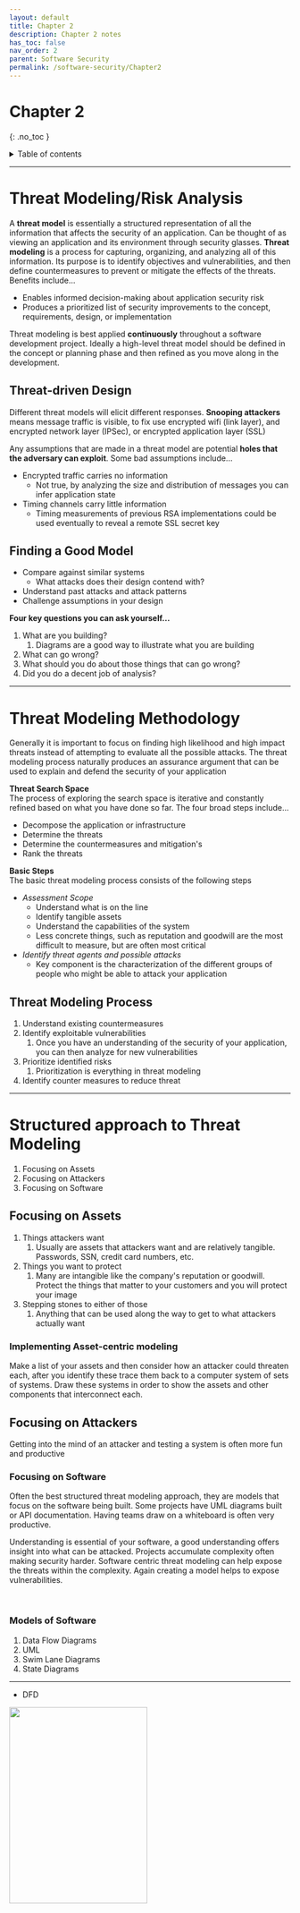 ```yaml
---
layout: default
title: Chapter 2
description: Chapter 2 notes
has_toc: false
nav_order: 2
parent: Software Security
permalink: /software-security/Chapter2
---
```

# Chapter 2
{: .no_toc }

<details closed markdown="block">
  <summary>
    Table of contents
  </summary>
  {: .text-delta }
1. TOC
{:toc}
</details>


---

# Threat Modeling/Risk Analysis
A __threat model__ is essentially a structured representation of all the information that affects the security of an application. Can be thought of as viewing an application and its environment through security glasses. __Threat modeling__ is a process for capturing, organizing, and analyzing all of this information. Its purpose is to identify objectives and vulnerabilities, and then define countermeasures to prevent or mitigate the effects of the threats. Benefits include...
- Enables informed decision-making about application security risk
- Produces a prioritized list of security improvements to the concept, requirements, design, or implementation

Threat modeling is best applied __continuously__ throughout a software development project. Ideally a high-level threat model should be defined in the concept or planning phase and then refined as you move along in the development.

## Threat-driven Design
Different threat models will elicit different responses. __Snooping attackers__ means message traffic is visible, to fix use encrypted wifi (link layer), and encrypted network layer (IPSec), or encrypted application layer (SSL)

Any assumptions that are made in a threat model are potential __holes that the adversary can exploit__. Some bad assumptions include...
- Encrypted traffic carries no information
  - Not true, by analyzing the size and distribution of messages you can infer application state
- Timing channels carry little information
  - Timing measurements of previous RSA implementations could be used eventually to reveal a remote SSL secret key

## Finding a Good Model
- Compare against similar systems
  - What attacks does their design contend with?
- Understand past attacks and attack patterns
- Challenge assumptions in your design

__Four key questions you can ask yourself...__
1. What are you building?
   1. Diagrams are a good way to illustrate what you are building
2. What can go wrong?
3. What should you do about those things that can go wrong?
4. Did you do a decent job of analysis?

---

# Threat Modeling Methodology
Generally it is important to focus on finding high likelihood and high impact threats instead of attempting to evaluate all the possible attacks. The threat modeling process naturally produces an assurance argument that can be used to explain and defend the security of your application

**Threat Search Space**     
The process of exploring the search space is iterative and constantly refined based on what you have done so far. The four broad steps include...
- Decompose the application or infrastructure
- Determine the threats
- Determine the countermeasures and mitigation's
- Rank the threats

**Basic Steps**     
The basic threat modeling process consists of the following steps
- _Assessment Scope_
  - Understand what is on the line
  - Identify tangible assets
  - Understand the capabilities of the system
  - Less concrete things, such as reputation and goodwill are the most difficult to measure, but are often most critical
- _Identify threat agents and possible attacks_
  - Key component is the characterization of the different groups of people who might be able to attack your application

## Threat Modeling Process
1. Understand existing countermeasures
2. Identify exploitable vulnerabilities
   1. Once you have an understanding of the security of your application, you can then analyze for new vulnerabilities
3. Prioritize identified risks
   1. Prioritization is everything in threat modeling
4. Identify counter measures to reduce threat

---

# Structured approach to Threat Modeling
1. Focusing on Assets
2. Focusing on Attackers
3. Focusing on Software

## Focusing on Assets
1. Things attackers want
   1. Usually are assets that attackers want and are relatively tangible. Passwords, SSN, credit card numbers, etc.
2. Things you want to protect
   1. Many are intangible like the company's reputation or goodwill. Protect the things that matter to your customers and you will protect your image
3. Stepping stones to either of those
   1. Anything that can be used along the way to get to what attackers actually want

### Implementing Asset-centric modeling
Make a list of your assets and then consider how an attacker could threaten each, after you identify these trace them back to a computer system of sets of systems. Draw these systems in order to show the assets and other components that interconnect each.

## Focusing on Attackers
Getting into the mind of an attacker and testing a system is often more fun and productive
### Focusing on Software
Often the best structured threat modeling approach, they are models that focus on the software being built. Some projects have UML diagrams built or API documentation. Having teams draw on a whiteboard is often very productive.

Understanding is essential of your software, a good understanding offers insight into what can be attacked. Projects accumulate complexity often making security harder. Software centric threat modeling can help expose the threats within the complexity. Again creating a model helps to expose vulnerabilities. 

&nbsp;

### Models of Software
1. Data Flow Diagrams
2. UML
3. Swim Lane Diagrams
4. State Diagrams

---

- DFD

<img src="../assets/software-security/dfd.png"  width="70%" height="30%">
<img src="../assets/software-security/dfd2.png"  width="60%" height="20%">

---

- UML
Unified Modeling Language, adapted for use in threat modeling with the addition of trust boundaries. Complex but often beneficial as nuances are brought in.

---

- Swim Lane Diagrams
A common way to represent flows between various participants

<img src="../assets/software-security/sld.png"  width="30%" height="5%">

---

- State Diagrams
Represent the various states that a system can be in, and the transitions between those states.

<img src="../assets/software-security/state.png"  width="50%" height="10%">

---

### Trust Boundaries
Adding boundaries to show who controls what is a simple way to improve the diagram. Makes it simple in seeing the threats that would cross those boundaries. Examples include...
1. Accounts
2. Network Interfaces
3. Different physical computers 
4. Virtual machines
5. Organizational boundaries
6. Almost anywhere you can argue for different privileges

## Attack Trees
One of the most widely used and oldest applied techniques on cyber-only systems, cyber-physical systems, and purely-physical systems. Attack trees have since been combined with other methods. They are diagrams that show attacks on a system in a tree form. The root is the goal and the leaves are ways to get to the root. Attack trees can be built for whole systems or broken down into trees for each component. As mentioned, attack trees have been combine with other frameworks such as STRIDE, CVSS, and PASTA.

Once you've modeled your system, with say a DFD, you use an attack tree to analyze it.

### Creating an Attack Tree
1. Create a root node, this will be some goal of an attacker. Can also be a problematic state that the system can be in.
2. Create leaves. These are methods that when used help to get you to the root node
   1. First level leaves example...
      1. Attack a system:
         1. Physical access
         2. Subvert a software
         3. Subvert a person
   2. Remember that leaves can be an AND/OR state

---


# Stride
A mnemonic that stands for things that can go wrong in security. Stands for
1. Spoofing - pretending to be someone you are not
2. Tampering - modifying something that you are not supposed to modify
3. Repudiation - claiming you didn't do something (regardless of if you did it or not)
4. Information Disclosure - exposing information to people who are not authorized to see it
5. Denial of Service - attacks designed to prevent a system from providing service, crashing it, making it slow, or filling all its storage.
6. Elevation of privilege - when a program or user is technically able to do something that they are not authorized to

## Identifying Threats
Start with external entities. STRIDE is a tool to identify threats, not to categorize, don't ignore a threat because its not what your looking for right now, write them down. Focus on feasible threats.

With a decent sized list of threats
1. Mitigate them to make it harder to take advantage of
2. Eliminating threats is almost always achieved by eliminating features
3. You can transfer threats to be handled elsewhere, by OS or user

## Addressing Each Threat
Accepting the risk is the final approach to addressing threats. Accepting a risk means that you stop worrying about it

---

## Spoofing Threats
Examples...
- Spoofing a file
  - Creating a file in the local directory
  - Creating many files in a directory
  - Leverage the OS
- Spoofing a person
  - Setting email display name
  - Takes over real account
  - Addressed by usernames, biometrics, tokens
- Spoofing a role
  - Declares themselves to be that person

## Tampering Threats
Examples...
- Tampering with a file 
  - Modifying a file you own
  - Modifying files on a server
  - Addressed using OS ACLs
- Tampering with memory
  - Worry when a process with less privileges than you can alter memory
  - Modifies your code
  - Modifies data they supplied to your API
- Tampering with a network
  - Redirects the flow of data to their machine
  - Modifies data flowing over the network
  - Most common solutions are SSL and IPsec protocols

## Repudiation Threats
Repudiating an action
- Repudiating an action
  - Claims to not have clicked or received
- Attacking logs
  - Notices you have no logs
  - Puts attacks in the logs to confuse reader

Addressing usually means having tamper-resistant logging mechanisms

## Information Disclosure Threats
- Information disclosure against a process
  - Extracts secrets from error messages
  - Extract machine secrets from error messages
- Information disclosure against data stores
  - Takes advantage of inappropriate or missing ACLs
  - Finds files protected by obscurity
- Information disclosure against a data flow
  - Reads data on the network
  - Redirects traffic to enable reading on the network
  - Learns who's talking to whom by analyzing DNS information

Network monitoring takes advantage of the architecture of most networks to monitor traffic. Mitigating network information disclosure threats requires handling both spoofing and tampering threats

Names reveal information, create a parent directory with an innocuous name and use ACLs or permissions from OS. When designing an API select carefully what information you disclose

## Denial of Service Threats
- Denial of service against a process 
  - Absorbs memory 
  - Absorbs CPU
- Denial of service against a data store
  - Fills data store up
  - Makes enough requests to slow down a system
- Denial of service against a data flow
  - Consumes network resources

Mainly mitigated by limiting the resources an entity can acquire, also as far as network DoS, don't allow connections from the same IP over and over. Also elastic resource management is a good practice

## Elevation of Privilege Threats
- Elevation of privilege against a process by corrupting the process
  - Done by sending inputs that the code doesn't handle properly
- Gaining access to read or write memory inappropriately

Keep data and code separate. `.html` files can be tricky because they often contain code such as in the Javascript elements, and also data that is displayed. _Control flow memory corruption attacks_ generally takes advantage of weak typing and static structures in C-like languages to enable an attacker to provide code and then jump to that code. Using Java or C# is better as they are type safe languages.

Command injection attacks, an attacker supplies a control character, followed by commands. When dealing with Unix shell scripts, the shell can interpret a semicolon as the end of input, taking anything after that as a command

---

# CVSS
The Common Vulnerability Scoring System. CVSS captures the principal characteristics of a vulnerability and produces a numerical severity score. A system of metrics is used in order to give a vulnerability a score based on characteristics 

## Base Metric Group
Most fundamental qualities of a vulnerability, represents a general vulnerability severity. Consists of two subsets of three metrics each:
- Exploitability - access vector, access complexity, authentication
- Impact - confidentiality, integrity, availability

### Access Vector (AV)
Measures how remote an attacker can be to exploit a vulnerability
- __L__: the vulnerability is only exploitable locally(physical access or local account)
- __Adjacent Network__: the attacker must have access to either the broadcast network or collision domain of the vulnerable software
- __Network__: the vulnerable software is bound to the network stack and the attacker does not need local or adjacent network access to exploit it

### Access Complexity (AC)
Measure the complexity of attack required to exploit the vulnerability once an attacker has access to the target system
- __High (H)__: specialized access conditions exist, such as the attacker already having elevated privileges, spoofing additional systems, or relying on obvious and convoluted social engineering methods.
- __Medium (M)__: the access conditions are somewhat specialized, such as only certain systems or users being able to perform attacks, the affected configuration being uncommon, or some information gathering being required
- __Low (L)__: the access conditions are not specialized or extenuating circumstances, the attack requires little skill or information gathering

### Authentication (Au)
Measures the amount of times an attacker must be authenticated to a target system _once the system has been accessed_ in order to exploit a vulnerability
- __Multiple (M)__: exploiting the vulnerability requires the attacker to be authenticated two or more times, even if the same credentials are used each time
- __Single (S)__: one instance of authentication is required
- __None (N)__: the attack requires no authentication

### Confidentiality Impact (C)
Measures the impact on confidentiality of a successfully exploited vulnerability
- __None (N)__: no impact on confidentiality
- __Partial (P)__: considerable informational disclosure, such as access to some files or certain database tables
- __Complete (C)__: total information disclosure; the attacker can read all of the system's data (including files and memory)

### Integrity Impact (I)
Measures the impact to integrity of a successfully exploited vulnerability
- __None (N)__: no impact on integrity
- __Partial (P)__: modification of some system files or information
- __Complete (C)__: total compromise of system integrity; the attacker can modify all of the system's data (including files and memory)

### Availability Impact (A)
Measures the impact to availability of a successfully exploited vulnerability
- __None (N)__: no impact on availability
- __Partial (P)__: reduced performance or interruptions of resource availability
- __Complete (C)__: total shutdown of the affected resource

## Base Scoring
Computed by vendors and coordinators, each metric has a number assigned to each possible value, the final base score is between 0.0 and 10.0

__Base Vector__- a vector is a representation of the values assigned to the CVSS metrics. Sample vector: (AV:N/AC:L/Au:N/C:P/I:P/A:P)

---

__Temporal Metric Group__- time-dependent qualities of a vulnerability, representing urgency at a specific point in time. Three temporal metrics:
1. __Exploitability__
   1. Measures the current state of exploit techniques or code availability
      1. Unproven (U): no exploit code is available
      2. Proof-of-Concept (POC): POC exploit code is available
      3. Functional (F): functional explicit code is available
      4. High (H): either there is functional mobile autonomous code of no exploit is required and details are widely available
      5. Not Defined (ND): no value assigned, skip this metric in calculating the score
2. __Remediation Level__
   1. Measures the level of available remediation solutions
      1. Official Fix (OF): complete vendor solution available, patch or upgrade
      2. Temporary Fix (TF): official temporary fix available
      3. Workaround (W): unofficial non-vendor fix available
      4. Unavailable (U): either no solution is available or it is impossible to apply
      5. Not Defined (ND): no value assigned, skip this metric in calculating
3. __Report Confidence__
   1. Measures the degree of confidence in the existence of the vulnerability and the credibility of reports
      1. Unconfirmed (UC): a single unconfirmed source or possibly multiple conflicting reports: little confidence
      2. Uncorroborated (UC): multiple non-official sources, possibly including independent security companies
      3. Confirmed (C): vendor has reported/confirmed a problem with its own product, or functional exploit code is available
      4. Not Defined (ND): no value assigned, skip this metric in calculating the score

__Temporal Scoring__ - computed by vendors and coordinators, designed to be re-evaluated at specific times, has the following form (E:[U,POC,F,H,ND]/RL:[OF,TF,W,U,ND]/ RC:[UC,UR,C,ND])

---

__Environmental Metric Group__ - qualities of a vulnerability specific to a particular IT environment, five environmental metrics
1. __Collateral Damage Potential__
   1. Measures the potential for loss of life or physical assets through damage or theft of property or equipment, and economic loss of productivity or revenue
      1. None (N): no potential for physical assets, productivity or revenue damage
      2. Low (L): slight damage or loss of revenue or productivity
      3. Low-Medium (LM): moderate damage or loss of revenue or productivity
      4. Medium-High (MH): significant damage or loss of revenue or productivity
      5. High (H): catastrophic damage or loss of revenue or productivity
      6. Not Defined (ND): no value assigned, skip this metric
2. __Target Distribution__
   1. Measures the proportion of vulnerable systems in an environment
      1. None (N): no target systems exist, or targets are highly specialized and exit only in a laboratory environment
      2. Low (L): targets exist on a small scale
      3. Medium (M): targets exist on a medium scale
      4. High (H): targets exist on a considerable scale
      5. Not Defined (ND): no value assigned, skip this metric
3. __Security Requirements__
Customize score based on the importance of the targets to the organization in terms of below, each affects the weight of the corresponding base metric
   1. Confidentiality requirement
   2. Integrity requirement
   3. Availability requirement
      1. Low (L): likely to have only a limited adverse effect
      2. Medium (M): likely to have a serious averse effect
      3. High (H): likely to have a catastrophic adverse effect
      4. Not Defined (ND): no value assigned, skip this metric

__Environmental Scoring__ - computed by end users, each metric has a number assigned to each possible value, example form: (CDP:[N,L,LM,MH,H,ND]/TD:[N,L,M,H,ND]/CR:[L,M,H,ND]/IR)

## Example
CVE-2003-0062: Buffer Overflow in NOD32 Antivirus. Discovered in Linux and Unix versions prior to 1.013 that could allow local users to execute arbitrary code with the privileges of the user executing NOD32. To trigger the buffer overflow, the attacker must wait for another user to scan a directory path of excessive length

- Since the vulnerability is exploitable only to a user locally logged into the system, the **Access Vector** is `Local`
- The __Access Complexity__ is `High` because this vulnerability is not executed at the attackers whim
- **Authentication** is set to `None` because the attacker does not have to authenticate
- Each of the three __Impact__ metrics is set to `Complete ` because upon the buffer overflow a complete system compromise is possible
- 6.2 is the score given
- The base vector is AV:L/AC:H/Au:N/C:C/I:C/A:C
- Partial exploit code has been released so the __Exploitability__ metric is set to `Proof-of-Concept`
- The vendor has released updated software so the **Remediation Level** is given `Official-Fix`
- __Report Confidence__ is set to `Confirmed` 

### Score Usage
Intended as a generalization, primarily for comparing the relative severity of different vulnerabilities, does not reflect the likelihood of the attack, also does not take into account whether deployed security controls may prevent exploits

# PASTA
Process for Attack Simulation and Threat Analysis (PASTA) aims to bring business objectives and technical requirements together. This method elevates the threat-modeling process to a strategic level by involving key decision makers and requiring security input from operations, governance, architecture, and development.

Widely regarded as a risk-centric framework, PASTA uses an attacker centric perspective to produce an asset-centric output in the form of threat enumeration and scoring

## PASTA steps
The seven steps are as follows
1. Define business objectives
   1. Focus on what is important to your business, understand your application or product
      1. They could be driven by outside sources or internal, company could be focused on a resilient product, protecting assets and customers, or avoiding reputation risks
2. Define the technical scope of assets and components
   1. Understand the attack surface, and create a picture of what it is that you are protecting
      1. For each business component identify how they are configured, what dependencies they have on other internal applications, or where third party applications are used
3. Application decomposition and identify application controls
   1. Map the relationships between components
      1. Identify users and their roles and permissions, assets, data, services, hardware, and software
4. Threat analysis based on threat intelligence
   1. Research and find the credible threats that affect your industry and products, and build a threat library
      1. Utilize intelligence to understand the latest threats affecting your industry or products, and analyze application logs to understand the behaviors the system is recording, including attacks that existing protections have mitigated
5. Vulnerability detection
   1. Attacking stage
      1. Aim is to emulate the attacks that could exploit any identified weaknesses or vulnerabilities, and prove that the suspected risks to applications actually are risks, Attack Trees are recommended
6. Risk analysis and development of countermeasures
   1. Uses the answers from earlier stages
      1. What does my threat intelligence tell me about our risks in order to create countermeasures that are truly relevant to your business, product, and the actual threats you face

### The Benefits of PASTA Threat Modeling
Put security at the center of the entire business, stakeholders can understand goals and the cybersecurity threats, therefore influencing decisions. You can get a full picture of the threats an organization may face. A security team can prioritize threats to mitigate

Also get an understanding of the evolving threat landscape, PASTA works well with the constantly evolving security realm. Informed decision making about new product security against existing security protections





